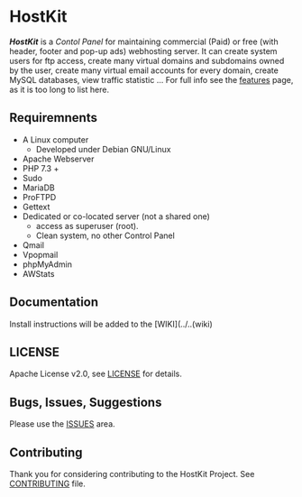 # HostKit
***HostKit*** is a *Contol Panel* for maintaining commercial (Paid) or free (with header, footer and pop-up ads) webhosting server. It can create system users for ftp access, create many virtual domains and subdomains owned by the user, create many virtual email accounts for every domain, create MySQL databases, view traffic statistic ... For full info see the [features](FEATURES) page, as it is too long to list here.


## Requiremnents
* A Linux computer
  * Developed under Debian GNU/Linux
* Apache Webserver
* PHP 7.3 +
* Sudo
* MariaDB
* ProFTPD
* Gettext
* Dedicated or co-located server (not a shared one)
  * access as superuser (root).
  * Clean system, no other Control Panel
* Qmail
* Vpopmail
* phpMyAdmin
* AWStats


## Documentation
Install instructions will be added to the [WIKI](../..(wiki)

## LICENSE
Apache License v2.0, see [LICENSE](LICENSE) for details.

## Bugs, Issues, Suggestions
Please use the [ISSUES](../../issues) area.

## Contributing
Thank you for considering contributing to the HostKit Project. See [CONTRIBUTING](CONTRIBUTING) file.
